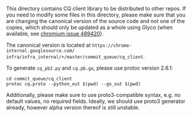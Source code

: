 This directory contains CQ client library to be distributed to other repos. If
you need to modify some files in this directory, please make sure that you are
changing the canonical version of the source code and not one of the copies,
which should only be updated as a whole using Glyco (when available, see
[chromium issue 489420](http://crbug.com/489420)).

The canonical version is located at `https://chrome-internal.googlesource.com/
infra/infra_internal/+/master/commit_queue/cq_client`.

To generate `cq_pb2.py` and `cq.pb.go`, please use protoc version 2.6.1:

    cd commit_queue/cq_client
    protoc cq.proto --python_out $(pwd) --go_out $(pwd)

Additionally, please make sure to use proto3-compatible syntax, e.g. no default
values, no required fields. Ideally, we should use proto3 generator already,
however alpha version thereof is still unstable.
